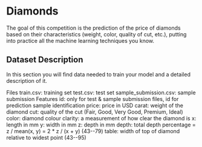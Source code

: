 # Diamonds

The goal of this competition is the prediction of the price of diamonds based on their characteristics (weight, color, quality of cut, etc.), putting into practice all the machine learning techniques you know.

## Dataset Description
In this section you will find data needed to train your model and a detailed description of it.

Files
train.csv: training set
test.csv: test set
sample_submission.csv: sample submission
Features
id: only for test & sample submission files, id for prediction sample identification
price: price in USD
carat: weight of the diamond
cut: quality of the cut (Fair, Good, Very Good, Premium, Ideal)
color: diamond colour
clarity: a measurement of how clear the diamond is
x: length in mm
y: width in mm
z: depth in mm
depth: total depth percentage = z / mean(x, y) = 2 * z / (x + y) (43--79)
table: width of top of diamond relative to widest point (43--95)